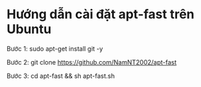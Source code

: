 Hướng dẫn cài đặt apt-fast trên Ubuntu
======================================
Bước 1:
sudo apt-get install git -y

Bước 2:
git clone https://github.com/NamNT2002/apt-fast

Bước 3:
cd apt-fast && sh apt-fast.sh
